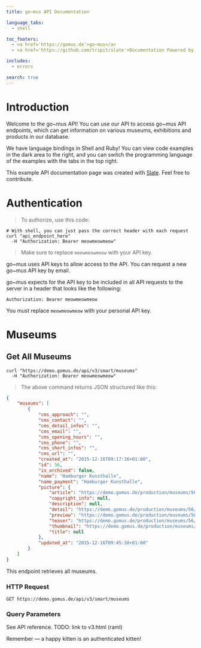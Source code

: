 ```yaml
---
title: go~mus API Documentation

language_tabs:
  - shell

toc_footers:
  - <a href='https://gomus.de'>go~mus</a>
  - <a href='https://github.com/tripit/slate'>Documentation Powered by Slate</a>

includes:
  - errors

search: true
---
```


# Introduction

Welcome to the go~mus API! You can use our API to access go~mus API endpoints, which can get information on various museums, exhibitions and products in our database.

We have language bindings in Shell and Ruby! You can view code examples in the dark area to the right, and you can switch the programming language of the examples with the tabs in the top right.

This example API documentation page was created with [Slate](https://github.com/tripit/slate). Feel free to contribute.

# Authentication

> To authorize, use this code:

```shell
# With shell, you can just pass the correct header with each request
curl "api_endpoint_here"
  -H "Authorization: Bearer meowmeowmeow"
```

> Make sure to replace `meowmeowmeow` with your API key.

go~mus uses API keys to allow access to the API. You can request a new go~mus API key by email.

go~mus expects for the API key to be included in all API requests to the server in a header that looks like the following:

`Authorization: Bearer meowmeowmeow`

<aside class="notice">
You must replace <code>meowmeowmeow</code> with your personal API key.
</aside>

# Museums

## Get All Museums

```shell
curl "https://demo.gomus.de/api/v3/smart/museums"
  -H "Authorization: Bearer meowmeowmeow"
```

> The above command returns JSON structured like this:

```json
{
    "museums": [
        {
            "cms_approach": "",
            "cms_contact": "",
            "cms_detail_infos": "",
            "cms_email": "",
            "cms_opening_hours": "",
            "cms_phone": "",
            "cms_short_infos": "",
            "cms_url": "",
            "created_at": "2015-12-16T09:17:16+01:00",
            "id": 56,
            "is_archived": false,
            "name": "Hamburger Kunsthalle",
            "name_payment": "Hamburger Kunsthalle",
            "picture": {
                "article": "https://demo.gomus.de/production/museums/56/article/ansichten-der-hamburger-kunsthalle--7-.jpg?1450253834",
                "copyright_info": null,
                "description": null,
                "detail": "https://demo.gomus.de/production/museums/56/detail/ansichten-der-hamburger-kunsthalle--7-.jpg?1450253834",
                "preview": "https://demo.gomus.de/production/museums/56/preview/ansichten-der-hamburger-kunsthalle--7-.jpg?1450253834",
                "teaser": "https://demo.gomus.de/production/museums/56/teaser/ansichten-der-hamburger-kunsthalle--7-.jpg?1450253834",
                "thumbnail": "https://demo.gomus.de/production/museums/56/thumbnail/ansichten-der-hamburger-kunsthalle--7-.jpg?1450253834",
                "title": null
            },
            "updated_at": "2015-12-16T09:45:38+01:00"
        }
    ]
}
```

This endpoint retrieves all museums.

### HTTP Request

`GET https://demo.gomus.de/api/v3/smart/museums`

### Query Parameters

See API reference. TODO: link to v3.html (raml)

<aside class="success">
Remember — a happy kitten is an authenticated kitten!
</aside>

